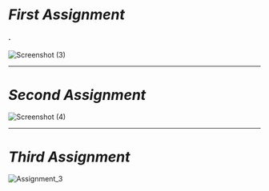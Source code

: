 <h1><i>First Assignment</i></h1>

<h4>.</h4>

![Screenshot (3)](https://github.com/DevByShahzaib/Bano-Qabil-2.0-Flutter/assets/108393358/8b04d44d-c510-4f77-ad7f-f2544acce432)

<hr>

<h1><i>Second Assignment</i></h1>

![Screenshot (4)](https://github.com/DevByShahzaib/Bano-Qabil-2.0-Flutter/assets/108393358/a03ee7d2-8d3c-47ac-a2ae-da6d734a5d43)

<hr>

<h1><i>Third Assignment</i></h1>

![Assignment_3](https://github.com/DevByShahzaib/Bano-Qabil-2.0-Flutter/assets/108393358/da9153ca-bd73-4f0e-a8cb-9081e4228937)


